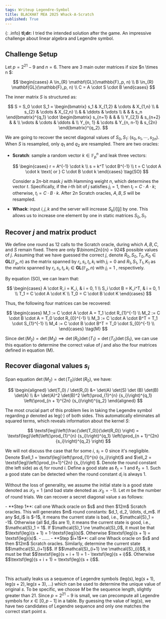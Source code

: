 ```yaml
---
tags: Writeup Legendre-Symbol
title: BLACKHAT MEA 2025 Whack-A-Scratch
published: True
---
```


{: .info}
**tl;dr:** I tried the intended solution after the game. An impressive challenge about linear algebra and Legendre symbol.

<!--more-->



## Challenge Setup

Let $p = 2^{21} - 9$ and $n = 6$. There are 3 main outer matrices if size $n \times n $:

$$
\begin{cases}
A \in_{R} \mathbf{GL}(\mathbb{F}_p, n) \\
B \in_{R} \mathbf{GL}(\mathbb{F}_p, n) \\
C = A \cdot S \cdot B
\end{cases}
$$

The inner matrix $S$ is structured as:

$$
S = S_0 \cdot S_1 = 
\begin{bmatrix}
s_1 & X_{1,2} & \cdots & X_{1,n} \\
 & s_{2} & \cdots  & X_{2,n} \\
 &  & \ddots & \vdots \\
 &  &  & s_n
\end{bmatrix}^{q_1}
\cdot 
\begin{bmatrix}
s_{n+1} &  & &  \\
Y_{2,1} & s_{n+2} & & \\
\vdots & \cdots & \ddots & \\
Y_{n, 1} & \cdots &  Y_{n, n-1} & s_{2n}
\end{bmatrix}^{q_2}.
$$

We are going to recover the secret diagonal values of $S_0, S_1$: $(s_0, s_1, \cdots, s_{2n})$.  When $S$ is resampled, only $q_1$ and $q_2$  are resampled. There are two oracles:

- **Scratch**: sample a random vector $k \in \mathbb{F}_p^{n}$ and leak three vectors:
  
  $$
  \begin{cases}
  r = A^{-1} \cdot k \\
  s = k^T \cdot B^{-1} \\
  t = C \cdot A \cdot k \text{ or }  C \cdot B \cdot k 
  \end{cases} 
  \tag{SO}
  $$

  Consider a $2n$-bit mask $j$ with Hamming weight $n$, which determines the vector $t$. Specifically, if the $i$-th bit of $j$ satisfies $j_i = 1$, then $t_i = C \cdot A \cdot k$; otherwise, $t_i = C \cdot B \cdot k$. After $2n$ Scratch oracles, $A, B, S$ will be resampled.

- **Whack**: input $i, j, k$ and the server will increase $S_k[i][j]$ by one. This allows us to increase one element by one in static matrices $S_0, S_1$.



## Recover $j$ and matrix product

We define one round as 12 calls to the Scratch oracle, during which $A, B, C$, and $S$ remain fixed. There are only $\binom{2n}{n} = 924$ possible values of $j$. Assuming that we have guessed the correct $j$, denote $R_0, S_0, T_0, K_0 \in \mathbf{GL}(\mathbb{F}_p, n)$ as the matrix spanned by $r_i,s_i, t_i, k_i$ with $j_i = 0$ and $R_1, S_1, T_1, K_1$ as the matrix spanned by $r_i,s_i, t_i, k_i \in \mathbf{GL}(\mathbb{F}_p, n)$ with $j_i = 1$ , respectively.

By equation (SO), we can learn that:

$$
\begin{cases}
A \cdot R_i = K_i, & i = 0, 1 \\
S_i \cdot B = K_i^T, & i = 0, 1 \\
T_1 = C \cdot A \cdot K \\
T_0 = C \cdot B \cdot K
\end{cases}
$$

Thus, the following four matrices can be recovered:

$$
\begin{cases}
M_1 := C \cdot A \cdot A =  T_1 \cdot R_{1}^{-1} \\
M_2 := C \cdot B \cdot A =  T_0 \cdot R_{0}^{-1} \\
M_3 := C \cdot A \cdot B^T =  T_1 \cdot S_{1}^{-1} \\
M_4 := C \cdot B \cdot B^T =  T_0 \cdot S_{0}^{-1} \\
\end{cases} \tag{M}
$$

Since $\det (M_2) = \det(M_3) \implies \det(R_0) \det(T_1) = \det(T_0) \det(S_1)$, we can use this equation to determine the correct value of $j$ and also the four matrices defined in equation (M).



## Recover diagonal values $s_i$

Span equation $\det(M_2) = \det(T_0) / \det(R_0)$, we have:

$$
\begin{aligned}
\det(T_0) / \det(R_0) &= \det(A) \det(S) \det (B) \det(B) \det(A) \\
&= \det(A)^2 \det(B)^2 \left(\prod_{1}^{n} {s_i}\right)^{q_1} \left(\prod_{n + 1}^{2n} {s_i}\right)^{q_2}
\end{aligned}
$$

The most crucial part of this problem lies in taking the Legendre symbol regarding $p$ denoted as $\textsf{leg}(\cdot)$ of both sides. This automatically eliminates all squared terms, which reveals information about the kernel $S$:

$$
\textsf{leg}\left(\frac{\det(T_0)}{\det(R_0)} \right) = \textsf{leg}\left(\left(\prod_{1}^{n} {s_i}\right)^{q_1} \left(\prod_{n + 1}^{2n} {s_i}\right)^{q_2} \right)
$$

We will not discuss the case that for some $i$, $s_i = 0$ since it's negligible.  Denote $\ell_1 =  \textsf{leg}\left(\prod_{1}^{n} {s_i}\right)$ and $\ell_2 =  \textsf{leg}\left(\prod_{n+1}^{2n} {s_i}\right) $. Denote the round constant (the left side) as $d_i$ for round $i$. Define a good state as $\ell_1= 1$ and $\ell_2 = 1$. Such a good state can be detected when the round constant $d_i$ is always $1$. 

Without the loss of generality, we assume the initial state is a good state denoted as $\mathcal{S}_0 = 1$ (and bad state denoted as $\mathcal{S}_0 = -1$). Let $m$ be the number of round trials. We can recover  a secret diagonal value $s$ as follows:

<section class="error" markdown="1">
- **Step 1**: call one Whack oracle on $s$ and then $12m$ Scratch oracles. This will generates $m$ round constants: $d_1, d_2, \ldots, d_m$. If any $d_i$ is $-1$, it means the current state is bad, i.e., $\mathcal{S}_1 = -1$. Otherwise (all $d_i$s are 1), it means the current state is good, i.e., $\mathcal{S}_1 = 1$. If $\mathcal{S}_1 \ne \mathcal{S}_0$,  it must be that $\textsf{leg}(s + 1) = 1-\textsf{leg}(s)$. Otherwise $\textsf{leg}(s + 1) = \textsf{leg}(s)$.
- ......
- **Step $i+1$**: call one Whack oracle on $s$ and then $12m$ Scratch oracles. Similarly, determine the current state $$\mathcal{S}_{i+1}$$. If $$\mathcal{S}_{i+1} \ne \mathcal{S}_{i}$$,  it must be that $$\textsf{leg}(s + i + 1) = 1 - \textsf{leg}(s + i)$$. Otherwise $$\textsf{leg}(s + i + 1) = \textsf{leg}(s + i)$$.
</section>

&nbsp;

This actually leaks us a sequence of Legendre symbols $\left( \textsf{leg}(s), \textsf{leg}(s+1), \textsf{leg}(s+2), \textsf{leg}(s +3), \ldots \right)$ which can be used to determine the unique value of original $s$. To be specific, we choose $M$ be the sequence length, slightly greater than $21$. Since $p = 2^{21} - 9$ is small, we can precompute all Legendre symbols for $x \in [0, p-1]$ in a table. By guessing the value of $\textsf{leg}(s)$, we have two candidates of Legendre sequence and only one matches the correct start point $s$.
